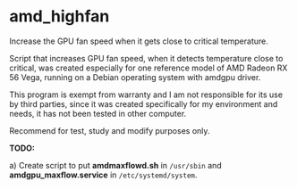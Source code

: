 # amd_highfan
Increase the GPU fan speed when it gets close to critical temperature.

Script that increases GPU fan speed, when it detects temperature close to critical, was created especially for one reference model of AMD Radeon RX 56 Vega, running on a Debian operating system with amdgpu driver.

This program is exempt from warranty and I am not responsible for its use by third parties, since it was created specifically for my environment and needs, it has not been tested in other computer.

Recommend for test, study and modify purposes only.


**TODO:**

a) Create script to put **amdmaxflowd.sh** in `/usr/sbin` and **amdgpu_maxflow.service** in `/etc/systemd/system`.
